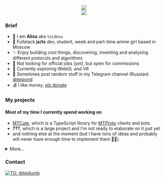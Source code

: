 <p align="center">
<img src="https://github-readme-stats.vercel.app/api?username=teidesu&show_icons=true&title_color=be15dc&icon_color=be15dc" />
<br>
<img src="https://hits.seeyoufarm.com/api/count/incr/badge.svg?url=https%3A%2F%2Fgithub.com%2Fteidesu&count_bg=%23BE15DC&title_bg=%23555555&icon=&icon_color=%23E7E7E7&title=page%20views&edge_flat=false"/>
</p>

### Brief
- 🌸 I am **Alisa** aka `teidesu`
- 🎀 Fullstack **js/ts** dev, student, weeb and part-time anime girl based in Moscow
- ✨ Enjoy building cool things, discovering, inventing and analysing different protocols and algorithms
- 🦥 Not looking for official jobs *(yet)*, but open for commissions
- 🧐 Currently exploring WebGL and VR
- 🎲 Sometimes post random stuff in my Telegram channel (Russian) [@teipond](//t.me/teipond)
- 💰 I like money, [plz donate](//tei.su/donate)

### My projects
#### Most of my time I currently spend working on
 - [MTCute](//github.com/mtcute/mtcute), which is a TypeScript library for [MTProto](https://core.telegram.org/mtproto) clients and bots
 - **???**, which is a large project and I'm not ready to elaborate on it just yet 
 - and nothing else at the moment (but I have tons of ideas and probably will never have enough time to implement them 🤷‍♀️).

<details>
<summary>More...</summary>

#### I also made these open-source thingies
 - [protoflex](//github.com/teidesu/protoflex), which is a JS tool for parsing and building arbitrary [Protobuf](https://developers.google.com/protocol-buffers) messages.
 - [eager-async-pool](//github.com/teidesu/eager-async-pool), which is a simple to use, fully asynchronous and iterable-based async pool for JavaScript and TypeScript.
 - [vk-audio](https://gist.github.com/teidesu/a0ef09d62abf42b6bbf83bb3608a084f), which is a JS script that produces [VK](//vk.com) tokens valid for usage with restricted `audio.*` API methods
 - [ym_recognition](https://gist.github.com/teidesu/1718f1516b497e060db3bb0b8255142c), which is a Python script that (ab)uses Yandex Alice to recognize music (poor man's Shazam)
 - [sourcemap-extractor.js](https://gist.github.com/teidesu/a189d2325a31ccf138617c5c5ef3a937), which is a JS script that loads and extracts original code from JS source maps
 - [tg-stickers-downloader.js](https://gist.github.com/teidesu/0b77f714fb5468a4d1d675c951970a1b), which is a JS script that downloads sticker packs from Telegram using Bot API
 - [bencode.js](https://gist.github.com/teidesu/c36f671ab9bbac5a5d4e62f8cd6bd671), which is a small JS library for bEncode (used in .torrent files)
 - [base32.js](https://gist.github.com/teidesu/9162403a4d32d3adc6234c6db0a2bf81), which is a small JS library for Base32 using NodeJS Buffers
 - [torrent-to-magnet.ts](https://gist.github.com/teidesu/5e23c5f2af0b6b435ccbe47b805e6f82), which is a small JS script/library that converts .torrent files to magnet: links
 - [drklo-emoji-ripper.js](https://gist.github.com/teidesu/d23866ed94d0274e8cd117f00a16b465), which is a utility that can be used to rip emojis from [DrKLO/Telegram](//github.com/DrKLO/Telegram) and generate sprites and data
 - [linked-list.js](https://gist.github.com/teidesu/f059fe968676cb0402a1e7fcc2a5a82e), which is a simple implementation of a linked list in JS
 - [success-race.js](https://gist.github.com/teidesu/d2ebd40aaf3e7aff2a041871081a2c0b), which is a JS function that works just like `Promise.race`, but only resolves once some promise returned _successful_ value

#### As well as some closed-source for private use
 - `alice-tts.js`, which is a script that (ab)uses Yandex SpeechKit through Yandex Alice
 - `create-fcm-token.js`, which is a script for creating valid FCM tokens for Android apps from JS code
 - `fcm.js`, which is a script that connects to Google FCM and receives push messages just like a normal Android device
 - `widevine-js`, which is a library that (not perfectly, but still) decrypts [WideVine](https://en.wikipedia.org/wiki/Widevine)-protected content
 - `obfs.io-deobf.js`, which is a script that deobfuscates (most of) code obfuscated using [obfuscator.io](https://obfuscator.io/)
</details>

### Contact
[![TG: @teidumb](https://img.shields.io/badge/Telegram---?logo=telegram&style=for-the-badge&color=blue)](//t.me/teidumb)
